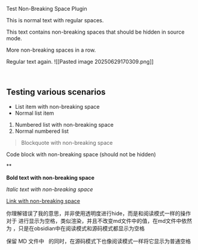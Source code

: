   Test Non-Breaking Space Plugin

This is normal text with regular spaces.

This text contains non-breaking spaces that should be hidden in source mode.

More   non-breaking spaces in a row.

Regular text again.
![[Pasted image 20250629170309.png]]

      
 
&nbsp;

## Testing various scenarios

- List item with non-breaking space
- Normal list item

1. Numbered list with non-breaking space
2. Normal numbered list

> Blockquote with non-breaking space


Code block with non-breaking space (should not be hidden)

**

 

 

  


**Bold text with non-breaking space**

*Italic text with non-breaking space*

[Link with non-breaking space](https://example.com) 



你理解错误了我的意思，并非使用透明度进行hide，而是和阅读模式一样的操作对于 进行显示为空格，类似渲染，并且不改变md文件中的值，在md文件中依然为 ，只是在obsidian中在阅读模式和源码模式都显示为空格


保留 MD 文件中   的同时，在源码模式下也像阅读模式一样将它显示为普通空格